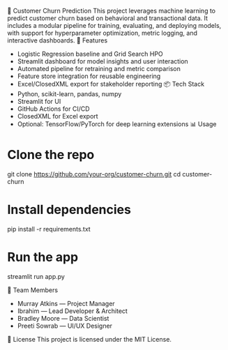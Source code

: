 🧠 Customer Churn Prediction
This project leverages machine learning to predict customer churn based on behavioral and transactional data. It includes a modular pipeline for training, evaluating, and deploying models, with support for hyperparameter optimization, metric logging, and interactive dashboards.
🚀 Features
- Logistic Regression baseline and Grid Search HPO
- Streamlit dashboard for model insights and user interaction
- Automated pipeline for retraining and metric comparison
- Feature store integration for reusable engineering
- Excel/ClosedXML export for stakeholder reporting
📦 Tech Stack
- Python, scikit-learn, pandas, numpy
- Streamlit for UI
- GitHub Actions for CI/CD
- ClosedXML for Excel export
- Optional: TensorFlow/PyTorch for deep learning extensions
📊 Usage
# Clone the repo
git clone https://github.com/your-org/customer-churn.git
cd customer-churn

# Install dependencies
pip install -r requirements.txt

# Run the app
streamlit run app.py


👥 Team Members
- Murray Atkins — Project Manager
- Ibrahim — Lead Developer & Architect
- Bradley Moore — Data Scientist
- Preeti Sowrab — UI/UX Designer

📄 License
This project is licensed under the MIT License.


